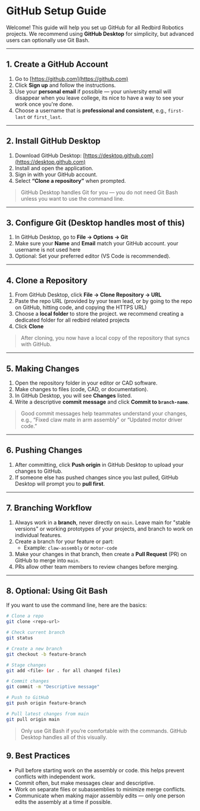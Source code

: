 # GitHub Setup Guide

Welcome! This guide will help you set up GitHub for all Redbird Robotics projects. We recommend using **GitHub Desktop** for simplicity, but advanced users can optionally use Git Bash.

---

## 1. Create a GitHub Account

1. Go to [https://github.com](https://github.com)  
2. Click **Sign up** and follow the instructions.  
3. Use your **personal email** if possible — your university email will disappear when you leave college, its nice to have a way to see your work once you're done.  
4. Choose a username that is **professional and consistent**, e.g., `first-last` or `first_last`.

---

## 2. Install GitHub Desktop

1. Download GitHub Desktop: [https://desktop.github.com](https://desktop.github.com)  
2. Install and open the application.  
3. Sign in with your GitHub account.  
4. Select **“Clone a repository”** when prompted.

> GitHub Desktop handles Git for you — you do not need Git Bash unless you want to use the command line.

---

## 3. Configure Git (Desktop handles most of this)

1. In GitHub Desktop, go to **File → Options → Git**  
2. Make sure your **Name** and **Email** match your GitHub account. your username is not used here
3. Optional: Set your preferred editor (VS Code is recommended).

---

## 4. Clone a Repository

1. From GitHub Desktop, click **File → Clone Repository → URL**  
2. Paste the repo URL (provided by your team lead, or by going to the repo on GitHub, hitting code, and copying the HTTPS URL)
3. Choose a **local folder** to store the project. we recommend creating a dedicated folder for all redbird related projects  
4. Click **Clone**

> After cloning, you now have a local copy of the repository that syncs with GitHub.

---

## 5. Making Changes

1. Open the repository folder in your editor or CAD software.  
2. Make changes to files (code, CAD, or documentation).  
3. In GitHub Desktop, you will see **Changes** listed.  
4. Write a descriptive **commit message** and click **Commit to `branch-name`**.  

> Good commit messages help teammates understand your changes, e.g., “Fixed claw mate in arm assembly” or “Updated motor driver code.”

---

## 6. Pushing Changes

1. After committing, click **Push origin** in GitHub Desktop to upload your changes to GitHub.  
2. If someone else has pushed changes since you last pulled, GitHub Desktop will prompt you to **pull first**.

---

## 7. Branching Workflow

1. Always work in a **branch**, never directly on `main`. Leave main for "stable versions" or working prototypes of your projects, and branch to work on individual features.
2. Create a branch for your feature or part:  
   - Example: `claw-assembly` or `motor-code`  
3. Make your changes in that branch, then create a **Pull Request** (PR) on GitHub to merge into `main`.  
4. PRs allow other team members to review changes before merging.

---

## 8. Optional: Using Git Bash

If you want to use the command line, here are the basics:

```bash
# Clone a repo
git clone <repo-url>

# Check current branch
git status

# Create a new branch
git checkout -b feature-branch

# Stage changes
git add <file> (or . for all changed files)

# Commit changes
git commit -m "Descriptive message"

# Push to GitHub
git push origin feature-branch

# Pull latest changes from main
git pull origin main
```

> Only use Git Bash if you’re comfortable with the commands. GitHub Desktop handles all of this visually.

## 9. Best Practices

- Pull before starting work on the assembly or code. this helps prevent conflicts with independent work.
- Commit often, but make messages clear and descriptive.
- Work on separate files or subassemblies to minimize merge conflicts.
- Communicate when making major assembly edits — only one person edits the assembly at a time if possible.